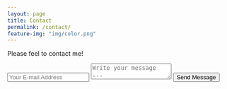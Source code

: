 ```yaml
---
layout: page
title: Contact
permalink: /contact/
feature-img: "img/color.png"
---
```


Please feel to contact me!

<form action="https://getsimpleform.com/messages?form_api_token=d82f5764d31f0b781d179737ca08007e" method="post">
  <!-- the redirect_to is optional, the form will redirect to the referrer on submission -->
  <input type='hidden' name='redirect_to' value='http://www.saranyaganapathy.com/thank-you' />
  <input type='email' name='email' placeholder='Your E-mail Address' />
  <textarea name='message' placeholder='Write your message ...'></textarea>
  <input type='submit' value='Send Message' />
</form>
